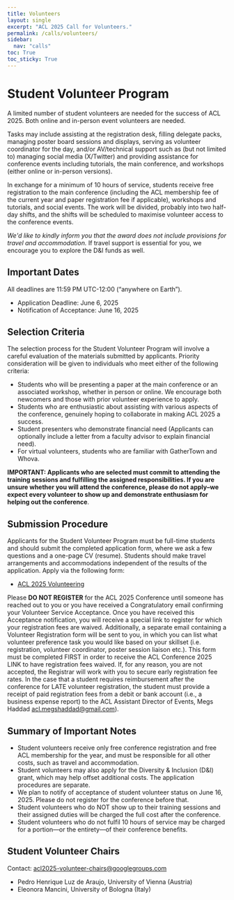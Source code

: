 ```yaml
---
title: Volunteers
layout: single
excerpt: "ACL 2025 Call for Volunteers."
permalink: /calls/volunteers/
sidebar:
  nav: "calls"
toc: True
toc_sticky: True
---
```


 # Student Volunteer Program


A limited number of student volunteers are needed for the success of ACL 2025. Both online and in-person event volunteers are needed.


Tasks may include assisting at the registration desk, filling delegate packs, managing poster board sessions and displays, serving as volunteer coordinator for the day, and/or AV/technical support such as (but not limited to) managing social media (X/Twitter) and providing assistance for conference events including tutorials, the main conference, and workshops (either online or in-person versions).


In exchange for a minimum of 10 hours of service, students receive free registration to the main conference (including the ACL membership fee of the current year and paper registration fee if applicable), workshops and tutorials, and social events. The work will be divided, probably into two half-day shifts, and the shifts will be scheduled to maximise volunteer access to the conference events.


*We'd like to kindly inform you that the award does not include provisions for travel and accommodation.* If travel support is essential for you, we encourage you to explore the D&I funds as well.




## Important Dates


All deadlines are 11:59 PM UTC-12:00 (“anywhere on Earth”).


- Application Deadline: June 6, 2025
- Notification of Acceptance: June 16, 2025


## Selection Criteria


The selection process for the Student Volunteer Program will involve a careful evaluation of the materials submitted by applicants. Priority consideration will be given to individuals who meet either of the following criteria:


- Students who will be presenting a paper at the main conference or an associated workshop, whether in person or online. We encourage both newcomers and those with prior volunteer experience to apply.
- Students who are enthusiastic about assisting with various aspects of the conference, genuinely hoping to collaborate in making ACL 2025 a success.
- Student presenters who demonstrate financial need (Applicants can optionally include a letter from a faculty advisor to explain financial need).
- For virtual volunteers, students who are familiar with GatherTown and Whova.


**IMPORTANT: Applicants who are selected must commit to attending the training sessions and fulfilling the assigned responsibilities. If you are unsure whether you will attend the conference, please do not apply–we expect every volunteer to show up and demonstrate enthusiasm for helping out the conference**.


## Submission Procedure


Applicants for the Student Volunteer Program must be full-time students and should submit the completed application form, where we ask a few questions and a one-page CV (resume). Students should make travel arrangements and accommodations independent of the results of the application. Apply via the following form:


- [ACL 2025 Volunteering](https://forms.gle/THCSnxw8dte34Wbu5)


Please **DO NOT REGISTER** for the ACL 2025 Conference until someone has reached out to you or you have received a Congratulatory email confirming your Volunteer Service Acceptance. Once you have received this Acceptance notification, you will receive a special link to register for which your registration fees are waived. Additionally, a separate email containing a Volunteer Registration form will be sent to you, in which you can list what volunteer preference task you would like based on your skillset (i.e. registration, volunteer coordinator, poster session liaison etc.). This form must be completed FIRST in order to receive the ACL Conference 2025 LINK to have registration fees waived. If, for any reason, you are not accepted, the Registrar will work with you to secure early registration fee rates.
In the case that a student requires reimbursement after the conference for LATE volunteer registration, the student must provide a receipt of paid registration fees from a debit or bank account (i.e., a business expense report) to the ACL Assistant Director of Events, Megs Haddad <a href="mailto:acl.megshaddad@gmail.com">acl.megshaddad@gmail.com</a>).


## Summary of Important Notes
- Student volunteers receive only free conference registration and free ACL membership for the year, and must be responsible for all other costs, such as travel and accommodation.
- Student volunteers may also apply for the Diversity & Inclusion (D&I) grant, which may help offset additional costs. The application procedures are separate.
- We plan to notify of acceptance of student volunteer status on June 16, 2025. Please do not register for the conference before that.
- Student volunteers who do NOT show up to their training sessions and their assigned duties will be charged the full cost after the conference.
- Student volunteers who do not fulfil 10 hours of service may be charged for a portion—or the entirety—of their conference benefits.


## Student Volunteer Chairs


Contact: acl2025-volunteer-chairs@googlegroups.com


- Pedro Henrique Luz de Araujo, University of Vienna (Austria)
- Eleonora Mancini, University of Bologna (Italy)
